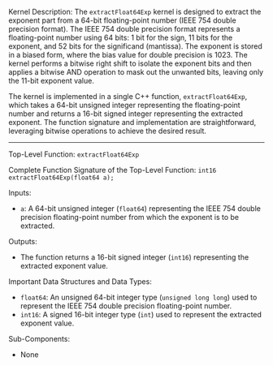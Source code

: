Kernel Description:
The `extractFloat64Exp` kernel is designed to extract the exponent part from a 64-bit floating-point number (IEEE 754 double precision format). The IEEE 754 double precision format represents a floating-point number using 64 bits: 1 bit for the sign, 11 bits for the exponent, and 52 bits for the significand (mantissa). The exponent is stored in a biased form, where the bias value for double precision is 1023. The kernel performs a bitwise right shift to isolate the exponent bits and then applies a bitwise AND operation to mask out the unwanted bits, leaving only the 11-bit exponent value.

The kernel is implemented in a single C++ function, `extractFloat64Exp`, which takes a 64-bit unsigned integer representing the floating-point number and returns a 16-bit signed integer representing the extracted exponent. The function signature and implementation are straightforward, leveraging bitwise operations to achieve the desired result.

---

Top-Level Function: `extractFloat64Exp`

Complete Function Signature of the Top-Level Function:
`int16 extractFloat64Exp(float64 a);`

Inputs:
- `a`: A 64-bit unsigned integer (`float64`) representing the IEEE 754 double precision floating-point number from which the exponent is to be extracted.

Outputs:
- The function returns a 16-bit signed integer (`int16`) representing the extracted exponent value.

Important Data Structures and Data Types:
- `float64`: An unsigned 64-bit integer type (`unsigned long long`) used to represent the IEEE 754 double precision floating-point number.
- `int16`: A signed 16-bit integer type (`int`) used to represent the extracted exponent value.

Sub-Components:
- None